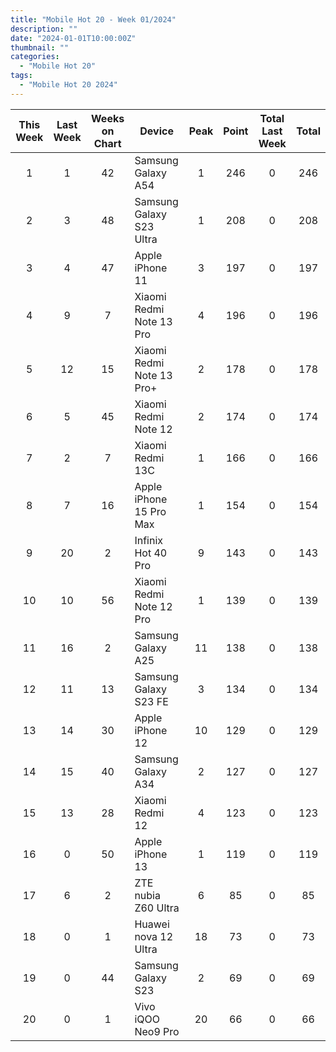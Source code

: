 ```yaml
---
title: "Mobile Hot 20 - Week 01/2024"
description: ""
date: "2024-01-01T10:00:00Z"
thumbnail: ""
categories:
  - "Mobile Hot 20"
tags:
  - "Mobile Hot 20 2024"
---
```

<!--more-->
|This Week|Last Week|Weeks on Chart|Device|Peak|Point|Total Last Week|Total|
|:---:|:---:|:---:|---|:---:|:---:|:---:|:---:|
|1|1|42|Samsung Galaxy A54|1|246|0|246|
|2|3|48|Samsung Galaxy S23 Ultra|1|208|0|208|
|3|4|47|Apple iPhone 11|3|197|0|197|
|4|9|7|Xiaomi Redmi Note 13 Pro|4|196|0|196|
|5|12|15|Xiaomi Redmi Note 13 Pro+|2|178|0|178|
|6|5|45|Xiaomi Redmi Note 12|2|174|0|174|
|7|2|7|Xiaomi Redmi 13C|1|166|0|166|
|8|7|16|Apple iPhone 15 Pro Max|1|154|0|154|
|9|20|2|Infinix Hot 40 Pro|9|143|0|143|
|10|10|56|Xiaomi Redmi Note 12 Pro|1|139|0|139|
|11|16|2|Samsung Galaxy A25|11|138|0|138|
|12|11|13|Samsung Galaxy S23 FE|3|134|0|134|
|13|14|30|Apple iPhone 12|10|129|0|129|
|14|15|40|Samsung Galaxy A34|2|127|0|127|
|15|13|28|Xiaomi Redmi 12|4|123|0|123|
|16|0|50|Apple iPhone 13|1|119|0|119|
|17|6|2|ZTE nubia Z60 Ultra|6|85|0|85|
|18|0|1|Huawei nova 12 Ultra|18|73|0|73|
|19|0|44|Samsung Galaxy S23|2|69|0|69|
|20|0|1|Vivo iQOO Neo9 Pro|20|66|0|66|
